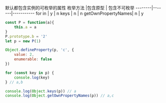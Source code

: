 默认都包含实例的可枚举的属性
枚举方法 |包含原型 | 包含不可枚举
--------|-------|-----------
for in  |  y    | n
keys    |  n    | n
getOwnPropertyNames| n | y

```javascript
const P = function(a){
    this.a = a
}
P.prototype.b = '2'
let p = new P(1)

Object.defineProperty(p, 'c', {
    value: 2,
    enumerable: false
})

for (const key in p) {
    console.log(key)
} // a,b

console.log(Object.keys(p)) // a
console.log(Object.getOwnPropertyNames(p)) // a,c
```